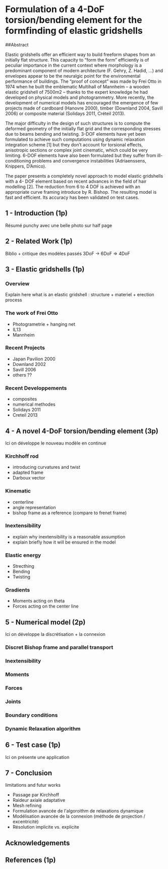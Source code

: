 # Formulation of a 4-DoF torsion/bending element for the formfinding of elastic gridshells


##Abstract

Elastic gridshells offer an efficient way to build freeform shapes from an initially flat structure. This capacity to “form the form” efficiently is of peculiar importance in the current context where morphology is a predominant component of modern architecture (F. Gehry, Z. Hadid, ...) and envelopes appear to be the neuralgic point for the environmental performance of buildings.
The “proof of concept” was made by Frei Otto in 1974 when he built the emblematic Multihall of Mannheim – a wooden elastic gridshell of 7500m2 – thanks to the expert knowledge he had developed on physical models and photogrammetry. More recently, the development of numerical models has encouraged the emergence of few projects made of cardboard (Hanovre 2000), timber (Downland 2004, Savill 2006) or composite material (Solidays 2011, Créteil 2013).

The major difficulty in the design of such structures is to compute the deformed geometry of the initially flat grid and the corresponding stresses due to beams bending and twisting. 3-DOF elements have yet been formulated to achieve such computations using dynamic relaxation integration scheme [1] but they don’t account for torsional effects, anisotropic sections or complex joint cinematic, which could be very limiting. 6-DOF elements have also been formulated but they suffer from ill-conditioning problems and convergence instabilities (Adriaenssens, Knippers, D’Amico).

The paper presents a completely novel approach to model elastic gridshells with a 4- DOF element based on recent advances in the field of hair modelling [2]. The reduction from 6 to 4 DOF is achieved with an appropriate curve framing introduce by R. Bishop. The resulting model is fast and efficient. Its accuracy has been validated on test cases.


## 1 - Introduction (1p)
Résumé punchy avec une belle photo sur half page


## 2 - Related Work (1p)
Biblio + critique des modèles passés 3DoF -> 6DoF => 4DoF


## 3 - Elastic gridshells (1p)

### Overview
Explain here what is an elastic gridshell : structure + materiel + erection process

### The work of Frei Otto
- Photogrametrie + hanging net
- IL13
- Mannheim

### Recent Projects
- Japan Pavilion 2000
- Downland 2002
- Savill 2006
- others ??

### Recent Developpements
- composites
- numerical methodes
- Solidays 2011
- Creteil 2013


## 4 - A novel 4-DoF torsion/bending element (3p)
Ici on développe le nouveau modèle en continue

### Kirchhoff rod
- introducing curvatures and twist
- adapted frame
- Darboux vector

### Kinematic
- centerline
- angle representation
- bishop frame as a reference (compare to frenet frame)

### Inextensibility
- explain why inextensibility is a reasonable assumption
- explain briefly how it will be ensured in the model

### Elastic energy
- Strecthing
- Bending
- Twisting

### Gradients
- Moments acting on theta
- Forces acting on the center line

## 5 - Numerical model (2p)
Ici on développe la discrétisation + la connexion

### Discret Bishop frame and parallel transport

### Inextensibility

### Moments

### Forces

### Joints

### Boundary conditions

### Dynamic Relaxation algorithm


## 6 - Test case (1p)
Ici on présente une application

## 7 - Conclusion
limitations and futur works
- Passage par Kirchhoff
- Raideur axiale adaptative
- Mesh refining
- Formulation avancée de l'algoroithm de relaxations dynamique
- Modélisation avancée de la connexion (méthode de projection / excentricité)
- Résolution implicite vs. explicite

## Acknowledgements

## References (1p)
